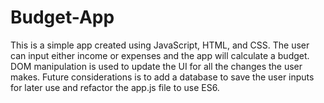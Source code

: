 # Budget-App
This is a simple app created using JavaScript, HTML, and CSS.  The user can input either income or expenses and the app will calculate a budget.  DOM manipulation is used to update the UI for all the changes the user makes.  Future considerations is to add a database to save the user inputs for later use and refactor the app.js file to use ES6.
